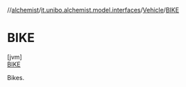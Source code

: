 //[alchemist](../../../../index.md)/[it.unibo.alchemist.model.interfaces](../../index.md)/[Vehicle](../index.md)/[BIKE](index.md)

# BIKE

[jvm]\
[BIKE](index.md)

Bikes.
